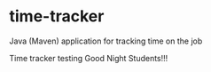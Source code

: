 # time-tracker
Java (Maven) application for tracking time on the job

Time tracker
testing
Good Night Students!!!
